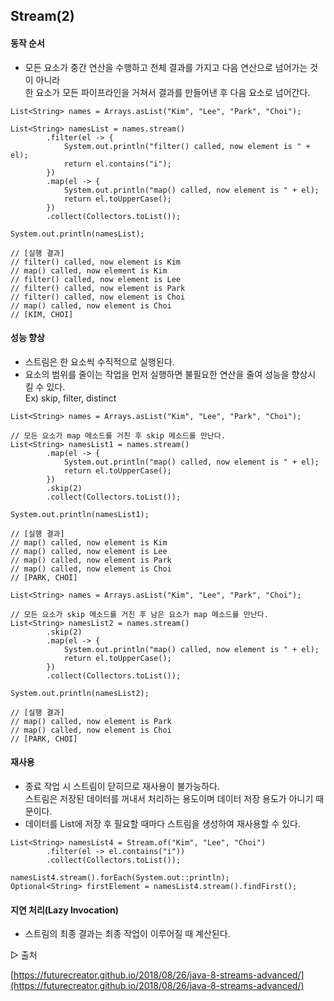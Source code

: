 ## **Stream(2)**

#### **동작 순서**

-   모든 요소가 중간 연산을 수행하고 전체 결과를 가지고 다음 연산으로 넘어가는 것이 아니라  
    한 요소가 모든 파이프라인을 거쳐서 결과를 만들어낸 후 다음 요소로 넘어간다.

```
List<String> names = Arrays.asList("Kim", "Lee", "Park", "Choi");

List<String> namesList = names.stream()
        .filter(el -> {
            System.out.println("filter() called, now element is " + el);
            return el.contains("i");
        })
        .map(el -> {
            System.out.println("map() called, now element is " + el);
            return el.toUpperCase();
        })
        .collect(Collectors.toList());
        
System.out.println(namesList);

// [실행 결과]
// filter() called, now element is Kim
// map() called, now element is Kim
// filter() called, now element is Lee
// filter() called, now element is Park
// filter() called, now element is Choi
// map() called, now element is Choi
// [KIM, CHOI]
```

#### **성능 향상**

-   스트림은 한 요소씩 수직적으로 실행된다.
-   요소의 범위를 줄이는 작업을 먼저 실행하면 불필요한 연산을 줄여 성능을 향상시킬 수 있다.  
    Ex) skip, filter, distinct

```
List<String> names = Arrays.asList("Kim", "Lee", "Park", "Choi");

// 모든 요소가 map 메소드를 거친 후 skip 메소드를 만난다.
List<String> namesList1 = names.stream()
        .map(el -> {
            System.out.println("map() called, now element is " + el);
            return el.toUpperCase();
        })
        .skip(2)
        .collect(Collectors.toList());
       
System.out.println(namesList1);

// [실행 결과]
// map() called, now element is Kim
// map() called, now element is Lee
// map() called, now element is Park
// map() called, now element is Choi
// [PARK, CHOI]
```

```
List<String> names = Arrays.asList("Kim", "Lee", "Park", "Choi");

// 모든 요소가 skip 메소드를 거친 후 남은 요소가 map 메소드를 만난다.
List<String> namesList2 = names.stream()
        .skip(2)
        .map(el -> {
            System.out.println("map() called, now element is " + el);
            return el.toUpperCase();
        })
        .collect(Collectors.toList());
        
System.out.println(namesList2);

// [실행 결과]
// map() called, now element is Park
// map() called, now element is Choi
// [PARK, CHOI]
```

#### **재사용**

-   종료 작업 시 스트림이 닫히므로 재사용이 불가능하다.  
    스트림은 저장된 데이터를 꺼내서 처리하는 용도이며 데이터 저장 용도가 아니기 때문이다.
-   데이터를 List에 저장 후 필요할 때마다 스트림을 생성하여 재사용할 수 있다.

```
List<String> namesList4 = Stream.of("Kim", "Lee", "Choi")
        .filter(el -> el.contains("i"))
        .collect(Collectors.toList());

namesList4.stream().forEach(System.out::println);
Optional<String> firstElement = namesList4.stream().findFirst();
```

#### **지연 처리(Lazy Invocation)**

-   스트림의 최종 결과는 최종 작업이 이루어질 때 계산된다.

▷ 출처

[https://futurecreator.github.io/2018/08/26/java-8-streams-advanced/](https://futurecreator.github.io/2018/08/26/java-8-streams-advanced/)